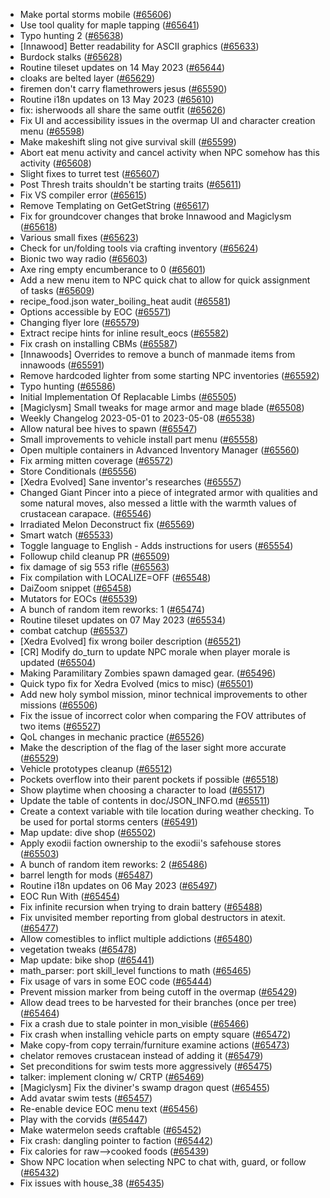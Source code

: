 * Make portal storms mobile ([#65606](https://github.com/CleverRaven/Cataclysm-DDA/pull/65606))
* Use tool quality for maple tapping ([#65641](https://github.com/CleverRaven/Cataclysm-DDA/pull/65641))
* Typo hunting 2 ([#65638](https://github.com/CleverRaven/Cataclysm-DDA/pull/65638))
* [Innawood] Better readability for ASCII graphics ([#65633](https://github.com/CleverRaven/Cataclysm-DDA/pull/65633))
* Burdock stalks ([#65628](https://github.com/CleverRaven/Cataclysm-DDA/pull/65628))
* Routine tileset updates on 14 May 2023 ([#65644](https://github.com/CleverRaven/Cataclysm-DDA/pull/65644))
* cloaks are belted layer ([#65629](https://github.com/CleverRaven/Cataclysm-DDA/pull/65629))
* firemen don't carry flamethrowers jesus ([#65590](https://github.com/CleverRaven/Cataclysm-DDA/pull/65590))
* Routine i18n updates on 13 May 2023 ([#65610](https://github.com/CleverRaven/Cataclysm-DDA/pull/65610))
* fix: isherwoods all share the same outfit ([#65626](https://github.com/CleverRaven/Cataclysm-DDA/pull/65626))
* Fix UI and accessibility issues in the overmap UI and character creation menu ([#65598](https://github.com/CleverRaven/Cataclysm-DDA/pull/65598))
* Make makeshift sling not give survival skill ([#65599](https://github.com/CleverRaven/Cataclysm-DDA/pull/65599))
* Abort eat menu activity and cancel activity when NPC somehow has this activity ([#65608](https://github.com/CleverRaven/Cataclysm-DDA/pull/65608))
* Slight fixes to turret test ([#65607](https://github.com/CleverRaven/Cataclysm-DDA/pull/65607))
* Post Thresh traits shouldn't be starting traits ([#65611](https://github.com/CleverRaven/Cataclysm-DDA/pull/65611))
* Fix VS compiler error ([#65615](https://github.com/CleverRaven/Cataclysm-DDA/pull/65615))
* Remove Templating on GetGetString ([#65617](https://github.com/CleverRaven/Cataclysm-DDA/pull/65617))
* Fix for groundcover changes that broke Innawood and Magiclysm ([#65618](https://github.com/CleverRaven/Cataclysm-DDA/pull/65618))
* Various small fixes ([#65623](https://github.com/CleverRaven/Cataclysm-DDA/pull/65623))
* Check for un/folding tools via crafting inventory ([#65624](https://github.com/CleverRaven/Cataclysm-DDA/pull/65624))
* Bionic two way radio ([#65603](https://github.com/CleverRaven/Cataclysm-DDA/pull/65603))
* Axe ring empty encumberance to 0 ([#65601](https://github.com/CleverRaven/Cataclysm-DDA/pull/65601))
* Add a new menu item to NPC quick chat to allow for quick assignment of tasks ([#65609](https://github.com/CleverRaven/Cataclysm-DDA/pull/65609))
* recipe_food.json water_boiling_heat audit ([#65581](https://github.com/CleverRaven/Cataclysm-DDA/pull/65581))
* Options accessible by EOC ([#65571](https://github.com/CleverRaven/Cataclysm-DDA/pull/65571))
* Changing flyer lore ([#65579](https://github.com/CleverRaven/Cataclysm-DDA/pull/65579))
* Extract recipe hints for inline result_eocs ([#65582](https://github.com/CleverRaven/Cataclysm-DDA/pull/65582))
* Fix crash on installing CBMs ([#65587](https://github.com/CleverRaven/Cataclysm-DDA/pull/65587))
* [Innawoods] Overrides to remove a bunch of manmade items from innawoods ([#65591](https://github.com/CleverRaven/Cataclysm-DDA/pull/65591))
* Remove hardcoded lighter from some starting NPC inventories ([#65592](https://github.com/CleverRaven/Cataclysm-DDA/pull/65592))
* Typo hunting ([#65586](https://github.com/CleverRaven/Cataclysm-DDA/pull/65586))
* Initial Implementation Of Replacable Limbs ([#65505](https://github.com/CleverRaven/Cataclysm-DDA/pull/65505))
* [Magiclysm] Small tweaks for mage armor and mage blade ([#65508](https://github.com/CleverRaven/Cataclysm-DDA/pull/65508))
* Weekly Changelog 2023-05-01 to 2023-05-08 ([#65538](https://github.com/CleverRaven/Cataclysm-DDA/pull/65538))
* Allow natural bee hives to spawn ([#65547](https://github.com/CleverRaven/Cataclysm-DDA/pull/65547))
* Small improvements to vehicle install part menu ([#65558](https://github.com/CleverRaven/Cataclysm-DDA/pull/65558))
* Open multiple containers in Advanced Inventory Manager ([#65560](https://github.com/CleverRaven/Cataclysm-DDA/pull/65560))
* Fix arming mitten coverage ([#65572](https://github.com/CleverRaven/Cataclysm-DDA/pull/65572))
* Store Conditionals ([#65556](https://github.com/CleverRaven/Cataclysm-DDA/pull/65556))
* [Xedra Evolved] Sane inventor's researches ([#65557](https://github.com/CleverRaven/Cataclysm-DDA/pull/65557))
* Changed Giant Pincer into a piece of integrated armor with qualities and some natural moves, also messed a little with the warmth values of crustacean carapace. ([#65546](https://github.com/CleverRaven/Cataclysm-DDA/pull/65546))
* Irradiated Melon Deconstruct fix ([#65569](https://github.com/CleverRaven/Cataclysm-DDA/pull/65569))
* Smart watch ([#65533](https://github.com/CleverRaven/Cataclysm-DDA/pull/65533))
* Toggle language to English - Adds instructions for users ([#65554](https://github.com/CleverRaven/Cataclysm-DDA/pull/65554))
* Followup child cleanup PR ([#65509](https://github.com/CleverRaven/Cataclysm-DDA/pull/65509))
* fix damage of sig 553 rifle ([#65563](https://github.com/CleverRaven/Cataclysm-DDA/pull/65563))
* Fix compilation with LOCALIZE=OFF ([#65548](https://github.com/CleverRaven/Cataclysm-DDA/pull/65548))
* DaiZoom snippet ([#65458](https://github.com/CleverRaven/Cataclysm-DDA/pull/65458))
* Mutators for EOCs ([#65539](https://github.com/CleverRaven/Cataclysm-DDA/pull/65539))
* A bunch of random item reworks: 1 ([#65474](https://github.com/CleverRaven/Cataclysm-DDA/pull/65474))
* Routine tileset updates on 07 May 2023 ([#65534](https://github.com/CleverRaven/Cataclysm-DDA/pull/65534))
* combat catchup ([#65537](https://github.com/CleverRaven/Cataclysm-DDA/pull/65537))
* [Xedra Evolved] fix wrong boiler description ([#65521](https://github.com/CleverRaven/Cataclysm-DDA/pull/65521))
* [CR] Modify do_turn to update NPC morale when player morale is updated ([#65504](https://github.com/CleverRaven/Cataclysm-DDA/pull/65504))
* Making Paramilitary Zombies spawn damaged gear. ([#65496](https://github.com/CleverRaven/Cataclysm-DDA/pull/65496))
* Quick typo fix for Xedra Evolved (mics to misc) ([#65501](https://github.com/CleverRaven/Cataclysm-DDA/pull/65501))
* Add new holy symbol mission, minor technical improvements to other missions ([#65506](https://github.com/CleverRaven/Cataclysm-DDA/pull/65506))
* Fix the issue of incorrect color when comparing the FOV attributes of two items ([#65527](https://github.com/CleverRaven/Cataclysm-DDA/pull/65527))
* QoL changes in mechanic practice ([#65526](https://github.com/CleverRaven/Cataclysm-DDA/pull/65526))
* Make the description of the flag of the laser sight more accurate ([#65529](https://github.com/CleverRaven/Cataclysm-DDA/pull/65529))
* Vehicle prototypes cleanup ([#65512](https://github.com/CleverRaven/Cataclysm-DDA/pull/65512))
* Pockets overflow into their parent pockets if possible ([#65518](https://github.com/CleverRaven/Cataclysm-DDA/pull/65518))
* Show playtime when choosing a character to load ([#65517](https://github.com/CleverRaven/Cataclysm-DDA/pull/65517))
* Update the table of contents in doc/JSON_INFO.md ([#65511](https://github.com/CleverRaven/Cataclysm-DDA/pull/65511))
* Create a context variable with tile location during weather checking.  To be used for portal storms centers ([#65491](https://github.com/CleverRaven/Cataclysm-DDA/pull/65491))
* Map update: dive shop ([#65502](https://github.com/CleverRaven/Cataclysm-DDA/pull/65502))
* Apply exodii faction ownership to the exodii's safehouse stores ([#65503](https://github.com/CleverRaven/Cataclysm-DDA/pull/65503))
* A bunch of random item reworks: 2 ([#65486](https://github.com/CleverRaven/Cataclysm-DDA/pull/65486))
* barrel length for mods ([#65487](https://github.com/CleverRaven/Cataclysm-DDA/pull/65487))
* Routine i18n updates on 06 May 2023 ([#65497](https://github.com/CleverRaven/Cataclysm-DDA/pull/65497))
* EOC Run With ([#65454](https://github.com/CleverRaven/Cataclysm-DDA/pull/65454))
* Fix infinite recursion when trying to drain battery ([#65488](https://github.com/CleverRaven/Cataclysm-DDA/pull/65488))
* Fix unvisited member reporting from global destructors in atexit. ([#65477](https://github.com/CleverRaven/Cataclysm-DDA/pull/65477))
* Allow comestibles to inflict multiple addictions ([#65480](https://github.com/CleverRaven/Cataclysm-DDA/pull/65480))
* vegetation tweaks ([#65478](https://github.com/CleverRaven/Cataclysm-DDA/pull/65478))
* Map update: bike shop ([#65441](https://github.com/CleverRaven/Cataclysm-DDA/pull/65441))
* math_parser: port skill_level functions to math ([#65465](https://github.com/CleverRaven/Cataclysm-DDA/pull/65465))
* Fix usage of vars in some EOC code ([#65444](https://github.com/CleverRaven/Cataclysm-DDA/pull/65444))
* Prevent mission marker from being cutoff in the overmap ([#65429](https://github.com/CleverRaven/Cataclysm-DDA/pull/65429))
* Allow dead trees to be harvested for their branches (once per tree) ([#65464](https://github.com/CleverRaven/Cataclysm-DDA/pull/65464))
* Fix a crash due to stale pointer in mon_visible ([#65466](https://github.com/CleverRaven/Cataclysm-DDA/pull/65466))
* Fix crash when installing vehicle parts on empty square ([#65472](https://github.com/CleverRaven/Cataclysm-DDA/pull/65472))
* Make copy-from copy terrain/furniture examine actions ([#65473](https://github.com/CleverRaven/Cataclysm-DDA/pull/65473))
* chelator removes crustacean instead of adding it ([#65479](https://github.com/CleverRaven/Cataclysm-DDA/pull/65479))
* Set preconditions for swim tests more aggressively ([#65475](https://github.com/CleverRaven/Cataclysm-DDA/pull/65475))
* talker: implement cloning w/ CRTP ([#65469](https://github.com/CleverRaven/Cataclysm-DDA/pull/65469))
* [Magiclysm] Fix the diviner's swamp dragon quest ([#65455](https://github.com/CleverRaven/Cataclysm-DDA/pull/65455))
* Add avatar swim tests ([#65457](https://github.com/CleverRaven/Cataclysm-DDA/pull/65457))
* Re-enable device EOC menu text ([#65456](https://github.com/CleverRaven/Cataclysm-DDA/pull/65456))
* Play with the corvids ([#65447](https://github.com/CleverRaven/Cataclysm-DDA/pull/65447))
* Make watermelon seeds craftable ([#65452](https://github.com/CleverRaven/Cataclysm-DDA/pull/65452))
* Fix crash: dangling pointer to faction ([#65442](https://github.com/CleverRaven/Cataclysm-DDA/pull/65442))
* Fix calories for raw-->cooked foods ([#65439](https://github.com/CleverRaven/Cataclysm-DDA/pull/65439))
* Show NPC location when selecting NPC to chat with, guard, or follow ([#65432](https://github.com/CleverRaven/Cataclysm-DDA/pull/65432))
* Fix issues with house_38 ([#65435](https://github.com/CleverRaven/Cataclysm-DDA/pull/65435))
